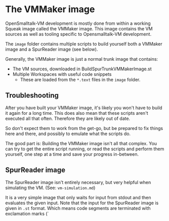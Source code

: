 # The VMMaker image

OpenSmalltalk-VM development is mostly done from within a working Squeak image called the VMMaker image.
This image contains the VM sources as well as tooling specific to Opensmalltalk-VM development.

The `image` folder contains multiple scripts to build yourself both a VMMaker image and a SpurReader image (see below).

Generally, the VMMaker image is just a normal trunk image that contains:
- The VM sources, downloaded in BuildSpurTrunkVMMakerImage.st
- Multiple Workspaces with useful code snippets
    - These are loaded from the `*.text` files in the `image` folder.

## Troubleshooting
After you have built your VMMaker image, it's likely you won't have to build it again for a long time.
This does also mean that these scripts aren't executed all that often.
Therefore they are likely out of date.

So don't expect them to work from the get-go, but be prepared to fix things here and there, and possibly to emulate what the scripts do.

The good part is: Building the VMMaker image isn't all that complex.
You can try to get the entire script running, or read the scripts and perform them yourself, one step at a time and save your progress in-between.

## SpurReader image
The SpurReader image isn't entirely necessary, but very helpful when simulating the VM. (See: `vm-simulation.md`)

It is a very simple image that only waits for input from stdout and then evaluates the given input.
Note that the input for the SpurReader image is given in `.st` format. Which means code segments are terminated with exclamation marks (`